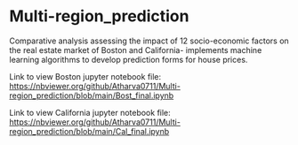 # Multi-region_prediction

Comparative analysis assessing the impact of 12 socio-economic factors on the real estate market of Boston and California- implements machine learning algorithms to develop prediction forms for house prices.

Link to view Boston jupyter notebook file: https://nbviewer.org/github/Atharva0711/Multi-region_prediction/blob/main/Bost_final.ipynb 

Link to view California jupyter notebook file: https://nbviewer.org/github/Atharva0711/Multi-region_prediction/blob/main/Cal_final.ipynb 
